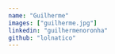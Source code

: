 ```yaml
---
name: "Guilherme"
images: ["guilherme.jpg"]
linkedin: "guilhermenoronha"
github: "lolnatico"
---
```

